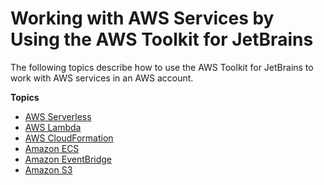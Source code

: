 # Working with AWS Services by Using the AWS Toolkit for JetBrains<a name="working-with-aws"></a>

The following topics describe how to use the AWS Toolkit for JetBrains to work with AWS services in an AWS account\.

**Topics**
+ [AWS Serverless](sam.md)
+ [AWS Lambda](building-lambda.md)
+ [AWS CloudFormation](cloudformation.md)
+ [Amazon ECS](ecs.md)
+ [Amazon EventBridge](eventbridge.md)
+ [Amazon S3](building-S3.md)